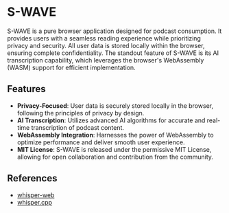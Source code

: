 # S-WAVE

S-WAVE is a pure browser application designed for podcast consumption. It provides users with a seamless reading experience while prioritizing privacy and security. All user data is stored locally within the browser, ensuring complete confidentiality. The standout feature of S-WAVE is its AI transcription capability, which leverages the browser's WebAssembly (WASM) support for efficient implementation.

## Features

- **Privacy-Focused**: User data is securely stored locally in the browser, following the principles of privacy by design.
- **AI Transcription**: Utilizes advanced AI algorithms for accurate and real-time transcription of podcast content.
- **WebAssembly Integration**: Harnesses the power of WebAssembly to optimize performance and deliver smooth user experience.
- **MIT License**: S-WAVE is released under the permissive MIT License, allowing for open collaboration and contribution from the community.

## References

- [whisper-web](https://github.com/xenova/whisper-web)
- [whisper.cpp](https://whisper.ggerganov.com/)